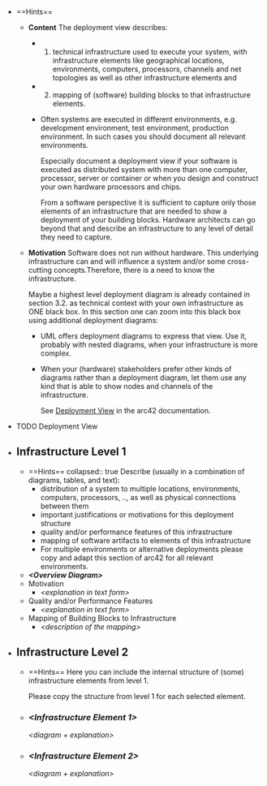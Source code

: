 - ==Hints==
	- **Content**
	  The deployment view describes:
		- 1.  technical infrastructure used to execute your system, with   infrastructure elements like geographical locations, environments,  computers, processors, channels and net topologies as well as other  infrastructure elements and
		- 2.  mapping of (software) building blocks to that infrastructure
		    elements.
		- Often systems are executed in different environments, e.g. development environment, test environment, production environment. In such cases you should document all relevant environments.
		  
		  Especially document a deployment view if your software is executed as distributed system with more than one computer, processor, server or container or when you design and construct your own hardware processors and chips.
		  
		  From a software perspective it is sufficient to capture only those elements of an infrastructure that are needed to show a deployment of your building blocks. Hardware architects can go beyond that and describe an infrastructure to any level of detail they need to capture.
	- **Motivation**
	  Software does not run without hardware. This underlying infrastructure can and will influence a system and/or some cross-cutting concepts.Therefore, there is a need to know the infrastructure.
	  
	  Maybe a highest level deployment diagram is already contained in section 3.2. as technical context with your own infrastructure as ONE black box. In this section one can zoom into this black box using additional deployment diagrams:
		- UML offers deployment diagrams to express that view. Use it,  probably with nested diagrams, when your infrastructure is more  complex.
		- When your (hardware) stakeholders prefer other kinds of diagrams  rather than a deployment diagram, let them use any kind that is able to show nodes and channels of the infrastructure.
		  
		  See [Deployment View](https://docs.arc42.org/section-7/) in the arc42 documentation.
- TODO Deployment View
- ## Infrastructure Level 1
	- ==Hints==
	  collapsed:: true
	  Describe (usually in a combination of diagrams, tables, and text):
		- distribution of a system to multiple locations, environments,  computers, processors, .., as well as physical connections between  them
		- important justifications or motivations for this deployment  structure
		- quality and/or performance features of this infrastructure
		- mapping of software artifacts to elements of this infrastructure
		- For multiple environments or alternative deployments please copy and adapt this section of arc42 for all relevant environments.
	- ***\<Overview Diagram>***
	- Motivation
		- *\<explanation in text form>*
	- Quality and/or Performance Features
		- *\<explanation in text form>*
	- Mapping of Building Blocks to Infrastructure
		- *\<description of the mapping>*
- ## Infrastructure Level 2
	- ==Hints==
	  Here you can include the internal structure of (some) infrastructure elements from level 1.
	  
	  Please copy the structure from level 1 for each selected element.
	- ### *\<Infrastructure Element 1>*
	  
	  *\<diagram + explanation>*
	- ### *\<Infrastructure Element 2>*
	  
	  *\<diagram + explanation>*